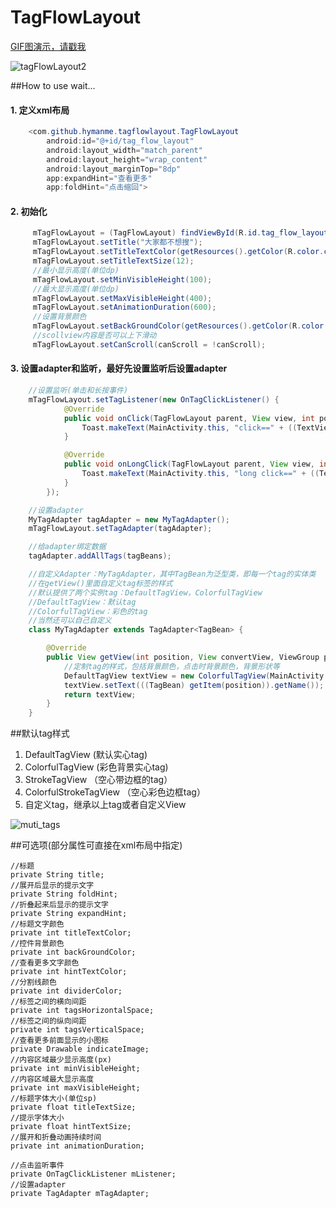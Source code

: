 # TagFlowLayout

[GIF图演示，请戳我](http://ww2.sinaimg.cn/mw690/005X6W83jw1f7j44gjx2ng308w0dcx6w.gif)

![tagFlowLayout2](http://ww2.sinaimg.cn/mw690/005X6W83gw1f7itnhdmwjj30c00lcjtd.jpg)

##How to use
wait...

#### 1. 定义xml布局
```Java 
    <com.github.hymanme.tagflowlayout.TagFlowLayout
        android:id="@+id/tag_flow_layout"
        android:layout_width="match_parent"
        android:layout_height="wrap_content"
        android:layout_marginTop="8dp"
        app:expandHint="查看更多"
        app:foldHint="点击缩回">
```

#### 2. 初始化

```Java
     mTagFlowLayout = (TagFlowLayout) findViewById(R.id.tag_flow_layout);
     mTagFlowLayout.setTitle("大家都不想搜");
     mTagFlowLayout.setTitleTextColor(getResources().getColor(R.color.colorPrimaryDark)
     mTagFlowLayout.setTitleTextSize(12);
     //最小显示高度(单位dp)
     mTagFlowLayout.setMinVisibleHeight(100);
     //最大显示高度(单位dp)
     mTagFlowLayout.setMaxVisibleHeight(400);
     mTagFlowLayout.setAnimationDuration(600);
     //设置背景颜色
     mTagFlowLayout.setBackGroundColor(getResources().getColor(R.color.primary_text));
     //scollview内容是否可以上下滑动
     mTagFlowLayout.setCanScroll(canScroll = !canScroll);
```

#### 3. 设置adapter和监听，最好先设置监听后设置adapter
```Java
    //设置监听(单击和长按事件)
    mTagFlowLayout.setTagListener(new OnTagClickListener() {
            @Override
            public void onClick(TagFlowLayout parent, View view, int position) {
                Toast.makeText(MainActivity.this, "click==" + ((TextView) view).getText(), Toast.LENGTH_SHORT).show();
            }

            @Override
            public void onLongClick(TagFlowLayout parent, View view, int position) {
                Toast.makeText(MainActivity.this, "long click==" + ((TextView) view).getText(), Toast.LENGTH_SHORT).show();
            }
        });

    //设置adapter
    MyTagAdapter tagAdapter = new MyTagAdapter();
    mTagFlowLayout.setTagAdapter(tagAdapter);

    //给adapter绑定数据
    tagAdapter.addAllTags(tagBeans);

    //自定义Adapter：MyTagAdapter，其中TagBean为泛型类，即每一个tag的实体类
    //在getView()里面自定义tag标签的样式
    //默认提供了两个实例tag：DefaultTagView，ColorfulTagView
    //DefaultTagView：默认tag
    //ColorfulTagView：彩色的tag
    //当然还可以自己自定义
    class MyTagAdapter extends TagAdapter<TagBean> {

        @Override
        public View getView(int position, View convertView, ViewGroup parent) {
			//定制tag的样式，包括背景颜色，点击时背景颜色，背景形状等
            DefaultTagView textView = new ColorfulTagView(MainActivity.this);
            textView.setText(((TagBean) getItem(position)).getName());
            return textView;
        }
    }
```
##默认tag样式

1. DefaultTagView (默认实心tag)
2. ColorfulTagView (彩色背景实心tag)
3. StrokeTagView	（空心带边框的tag）
4. ColorfulStrokeTagView （空心彩色边框tag）
5. 自定义tag，继承以上tag或者自定义View


![muti_tags](http://ww3.sinaimg.cn/mw690/005X6W83gw1f7jtynocg0j30ba0d0abz.jpg)

##可选项(部分属性可直接在xml布局中指定)

    //标题
    private String title;
    //展开后显示的提示文字
    private String foldHint;
    //折叠起来后显示的提示文字
    private String expandHint;
    //标题文字颜色
    private int titleTextColor;
    //控件背景颜色
    private int backGroundColor;
    //查看更多文字颜色
    private int hintTextColor;
    //分割线颜色
    private int dividerColor;
    //标签之间的横向间距
    private int tagsHorizontalSpace;
    //标签之间的纵向间距
    private int tagsVerticalSpace;
    //查看更多前面显示的小图标
    private Drawable indicateImage;
    //内容区域最少显示高度(px)
    private int minVisibleHeight;
    //内容区域最大显示高度
    private int maxVisibleHeight;
    //标题字体大小(单位sp)
    private float titleTextSize;
    //提示字体大小
    private float hintTextSize;
    //展开和折叠动画持续时间
    private int animationDuration;

    //点击监听事件
    private OnTagClickListener mListener;
    //设置adapter
    private TagAdapter mTagAdapter;
